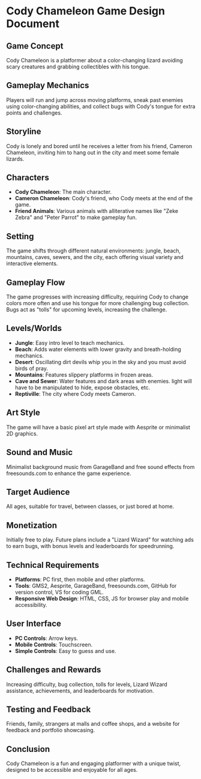 # Cody Chameleon Game Design Document

## Game Concept

Cody Chameleon is a platformer about a color-changing lizard avoiding scary creatures and grabbing collectibles with his tongue.

## Gameplay Mechanics

Players will run and jump across moving platforms, sneak past enemies using color-changing abilities, and collect bugs with Cody's tongue for extra points and challenges.

## Storyline

Cody is lonely and bored until he receives a letter from his friend, Cameron Chameleon, inviting him to hang out in the city and meet some female lizards.

## Characters

- **Cody Chameleon**: The main character.
- **Cameron Chameleon**: Cody's friend, who Cody meets at the end of the game.
- **Friend Animals**: Various animals with alliterative names like "Zeke Zebra" and "Peter Parrot" to make gameplay fun.

## Setting

The game shifts through different natural environments: jungle, beach, mountains, caves, sewers, and the city, each offering visual variety and interactive elements.

## Gameplay Flow

The game progresses with increasing difficulty, requiring Cody to change colors more often and use his tongue for more challenging bug collection. Bugs act as "tolls" for upcoming levels, increasing the challenge.

## Levels/Worlds

- **Jungle**: Easy intro level to teach mechanics.
- **Beach**: Adds water elements with lower gravity and breath-holding mechanics.
- **Desert**: Oscillating dirt devils whip you in the sky and you must avoid birds of pray.
- **Mountains**: Features slippery platforms in frozen areas.
- **Cave and Sewer**: Water features and dark areas with enemies. light will have to be manipulated to hide, expose obstacles, etc.
- **Reptiville**: The city where Cody meets Cameron.

## Art Style

The game will have a basic pixel art style made with Aesprite or minimalist 2D graphics.

## Sound and Music

Minimalist background music from GarageBand and free sound effects from freesounds.com to enhance the game experience.

## Target Audience

All ages, suitable for travel, between classes, or just bored at home.

## Monetization

Initially free to play. Future plans include a "Lizard Wizard" for watching ads to earn bugs, with bonus levels and leaderboards for speedrunning.

## Technical Requirements

- **Platforms**: PC first, then mobile and other platforms.
- **Tools**: GMS2, Aesprite, GarageBand, freesounds.com, GitHub for version control, VS for coding GML.
- **Responsive Web Design**: HTML, CSS, JS for browser play and mobile accessibility.

## User Interface

- **PC Controls**: Arrow keys.
- **Mobile Controls**: Touchscreen.
- **Simple Controls**: Easy to guess and use.

## Challenges and Rewards

Increasing difficulty, bug collection, tolls for levels, Lizard Wizard assistance, achievements, and leaderboards for motivation.

## Testing and Feedback

Friends, family, strangers at malls and coffee shops, and a website for feedback and portfolio showcasing.

## Conclusion

Cody Chameleon is a fun and engaging platformer with a unique twist, designed to be accessible and enjoyable for all ages.
